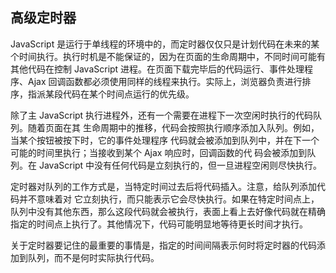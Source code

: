 ## 高级定时器 ##

JavaScript 是运行于单线程的环境中的，而定时器仅仅只是计划代码在未来的某个时间执行。执行时机是不能保证的，因为在页面的生命周期中，不同时间可能有其他代码在控制 JavaScript 进程。在页面下载完毕后的代码运行、事件处理程序、Ajax 回调函数都必须使用同样的线程来执行。实际上，浏览器负责进行排序，指派某段代码在某个时间点运行的优先级。

除了主 JavaScript 执行进程外，还有一个需要在进程下一次空闲时执行的代码队列。随着页面在其
生命周期中的推移，代码会按照执行顺序添加入队列。例如，当某个按钮被按下时，它的事件处理程序
代码就会被添加到队列中，并在下一个可能的时间里执行；当接收到某个 Ajax 响应时，回调函数的代
码会被添加到队列。在 JavaScript 中没有任何代码是立刻执行的，但一旦进程空闲则尽快执行。

定时器对队列的工作方式是，当特定时间过去后将代码插入。注意，给队列添加代码并不意味着对
它立刻执行，而只能表示它会尽快执行。如果在特定时间点上，队列中没有其他东西，那么这段代码就会被执行，表面上看上去好像代码就在精确指定的时间点上执行了。其他情况下，代码可能明显地等待更长时间才执行。

关于定时器要记住的最重要的事情是，指定的时间间隔表示何时将定时器的代码添加到队列，而不是何时实际执行代码。